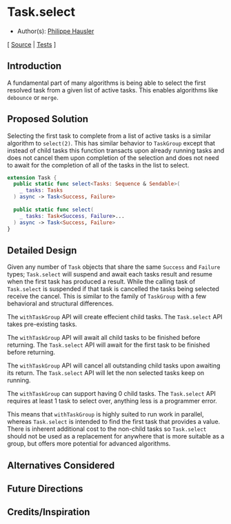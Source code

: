# Task.select

* Author(s): [Philippe Hausler](https://github.com/phausler)

[
[Source](https://github.com/apple/swift-async-algorithms/blob/main/Sources/AsyncAlgorithms/TaskSelect.swift) |
[Tests](https://github.com/apple/swift-async-algorithms/blob/main/Tests/AsyncAlgorithmsTests/TestTaskSelect.swift)
]

## Introduction

A fundamental part of many algorithms is being able to select the first resolved task from a given list of active tasks. This enables algorithms like `debounce` or `merge`. 

## Proposed Solution

Selecting the first task to complete from a list of active tasks is a similar algorithm to `select(2)`. This has similar behavior to `TaskGroup` except that instead of child tasks this function transacts upon already running tasks and does not cancel them upon completion of the selection and does not need to await for the completion of all of the tasks in the list to select. 

```swift
extension Task {
  public static func select<Tasks: Sequence & Sendable>(
    _ tasks: Tasks
  ) async -> Task<Success, Failure>
  
  public static func select(
    _ tasks: Task<Success, Failure>...
  ) async -> Task<Success, Failure>
}
```

## Detailed Design

Given any number of `Task` objects that share the same `Success` and `Failure` types; `Task.select` will suspend and await each tasks result and resume when the first task has produced a result. While the calling task of `Task.select` is suspended if that task is cancelled the tasks being selected receive the cancel. This is similar to the family of `TaskGroup` with a few behavioral and structural differences. 

The `withTaskGroup` API will create effecient child tasks.
The `Task.select` API takes pre-existing tasks.

The `withTaskGroup` API will await all child tasks to be finished before returning. 
The `Task.select` API will await for the first task to be finished before returning.

The `withTaskGroup` API will cancel all outstanding child tasks upon awaiting its return.
The `Task.select` API will let the non selected tasks keep on running.

The `withTaskGroup` can support having 0 child tasks.
The `Task.select` API requires at least 1 task to select over, anything less is a programmer error. 

This means that `withTaskGroup` is highly suited to run work in parallel, whereas `Task.select` is intended to find the first task that provides a value. There is inherent additional cost to the non-child tasks so `Task.select` should not be used as a replacement for anywhere that is more suitable as a group, but offers more potential for advanced algorithms.

## Alternatives Considered

## Future Directions



## Credits/Inspiration
